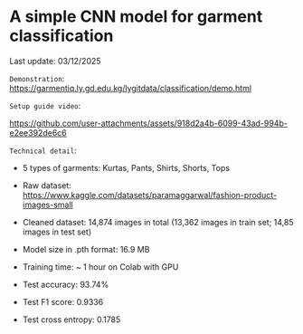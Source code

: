 # A simple CNN model for garment classification

Last update: 03/12/2025

``Demonstration``: https://garmentiq.ly.gd.edu.kg/lygitdata/classification/demo.html

``Setup guide video``:

https://github.com/user-attachments/assets/918d2a4b-6099-43ad-994b-e2ee392de6c6

``Technical detail``:

- 5 types of garments: Kurtas, Pants, Shirts, Shorts, Tops

- Raw dataset: https://www.kaggle.com/datasets/paramaggarwal/fashion-product-images-small

- Cleaned dataset: 14,874 images in total (13,362 images in train set; 14,85 images in test set)

- Model size in .pth format: 16.9 MB

- Training time: ~ 1 hour on Colab with GPU

- Test accuracy: 93.74%

- Test F1 score: 0.9336

- Test cross entropy: 0.1785
